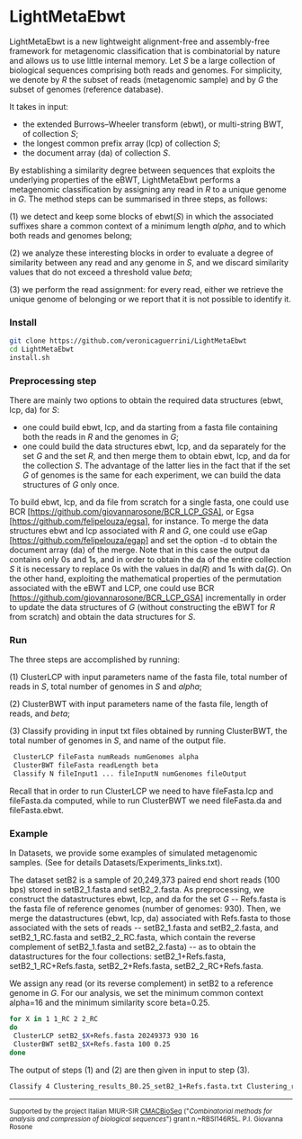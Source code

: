 # LightMetaEbwt 

LightMetaEbwt is a new lightweight alignment-free and assembly-free framework for metagenomic classification that is combinatorial by nature and allows us to use little internal memory. Let *S* be a large collection of biological sequences comprising both reads and genomes. For simplicity, we denote by *R* the subset of reads (metagenomic sample) and by *G* the subset of genomes (reference database).

It takes in input:
- the extended Burrows–Wheeler transform (ebwt), or multi-string BWT, of collection *S*;
- the longest common prefix array (lcp) of collection *S*;
- the document array (da) of collection *S*.

By establishing a similarity degree between sequences that exploits the underlying properties of the eBWT, LightMetaEbwt performs a metagenomic classification by assigning any read in *R* to a unique genome in *G*. The method steps can be summarised in three steps, as follows: 

(1) we detect and keep some blocks of ebwt(*S*) in which the associated suffixes share a common context of a minimum length *alpha*, and to which both reads and genomes belong; 

(2) we analyze these interesting blocks in order to evaluate a degree of similarity between any read and any genome in *S*, and we discard similarity values that do not exceed a threshold value *beta*; 

(3) we perform the read assignment: for every read, either we retrieve the unique genome of belonging or we report that it is not possible to identify it.


### Install

```sh
git clone https://github.com/veronicaguerrini/LightMetaEbwt
cd LightMetaEbwt
install.sh
```
### Preprocessing step

There are mainly two options to obtain the required data structures (ebwt, lcp, da) for *S*:
- one could build ebwt, lcp, and da starting from a fasta file containing both the reads in *R* and the genomes in *G*;
- one could build the data structures ebwt, lcp, and da separately for the set *G* and the set *R*, and then merge them to obtain ebwt, lcp, and da for the collection *S*.
The advantage of the latter lies in the fact that if the set *G* of genomes is the same for each experiment, we can build the data structures of *G* only once.

To build ebwt, lcp, and da file from scratch for a single fasta, one could use BCR [https://github.com/giovannarosone/BCR_LCP_GSA], or Egsa [https://github.com/felipelouza/egsa], for instance. 
To merge the data structures ebwt and lcp associated with *R* and *G*, one could use eGap [https://github.com/felipelouza/egap] and set the option -d to obtain the document array (da) of the merge. Note that in this case the output da contains only 0s and 1s, and in order to obtain the da of the entire collection *S* it is necessary to replace 0s with the values in da(*R*) and 1s with da(*G*).
On the other hand, exploiting the mathematical properties of the permutation associated with the
eBWT and LCP, one could use BCR [https://github.com/giovannarosone/BCR_LCP_GSA] incrementally in order to update the data structures of *G* (without constructing the eBWT for *R* from scratch) and obtain the data structures for *S*.

### Run

The three steps are accomplished by running:

(1) ClusterLCP with input parameters name of the fasta file, total number of reads in *S*, total number of genomes in *S* and *alpha*;

(2) ClusterBWT with input parameters name of the fasta file, length of reads, and *beta*;

(3) Classify providing in input txt files obtained by running ClusterBWT, the total number of genomes in *S*, and name of the output file.

```sh
 ClusterLCP fileFasta numReads numGenomes alpha
 ClusterBWT fileFasta readLength beta
 Classify N fileInput1 ... fileInputN numGenomes fileOutput
```
Recall that in order to run ClusterLCP we need to have fileFasta.lcp and fileFasta.da computed, while to run ClusterBWT we need fileFasta.da and fileFasta.ebwt.

### Example

In Datasets, we provide some examples of simulated metagenomic samples. (See for details Datasets/Experiments_links.txt).

The dataset setB2 is a sample of 20,249,373 paired end short reads (100 bps) stored in setB2_1.fasta and setB2_2.fasta.
As preprocessing, we construct the datastructures ebwt, lcp, and da for the set *G* -- Refs.fasta is the fasta file of reference genomes (number of genomes: 930). 
Then, we merge the datastructures (ebwt, lcp, da) associated with Refs.fasta to those associated with the sets of reads
-- setB2_1.fasta and setB2_2.fasta, and setB2_1_RC.fasta and setB2_2_RC.fasta, which contain the reverse complement of setB2_1.fasta and setB2_2.fasta) -- as to obtain the datastructures for the four collections: 
setB2_1+Refs.fasta, setB2_1_RC+Refs.fasta, setB2_2+Refs.fasta, setB2_2_RC+Refs.fasta.

We assign any read (or its reverse complement) in setB2 to a reference genome in *G*.
For our analysis, we set the minimum common context alpha=16 and the minimum similarity score beta=0.25.

```sh
for X in 1 1_RC 2 2_RC
do
 ClusterLCP setB2_$X+Refs.fasta 20249373 930 16
 ClusterBWT setB2_$X+Refs.fasta 100 0.25 
done
```
The output of steps (1) and (2) are then given in input to step (3).

```sh
Classify 4 Clustering_results_B0.25_setB2_1+Refs.fasta.txt Clustering_results_B0.25_setB2_1_RC+Refs.fasta.txt Clustering_results_B0.25_setB2_2+Refs.fasta.txt Clustering_results_B0.25_setB2_2_RC+Refs.fasta.txt 930 results_setB2.txt
```
---
<small> Supported by the project Italian MIUR-SIR [CMACBioSeq][240fb5f5] ("_Combinatorial methods for analysis and compression of biological sequences_") grant n.~RBSI146R5L. P.I. Giovanna Rosone</small>

[240fb5f5]: http://pages.di.unipi.it/rosone/CMACBioSeq.html
